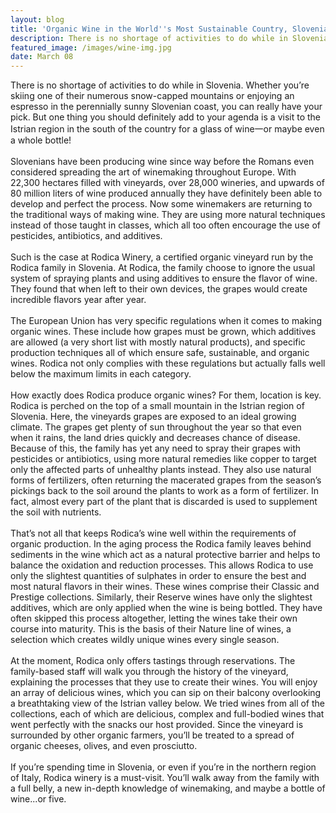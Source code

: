 ```yaml
---
layout: blog
title: 'Organic Wine in the World''s Most Sustainable Country, Slovenia'
description: There is no shortage of activities to do while in Slovenia.But one thing you should definitely add to your agenda is a visit to the Istrian region in the south of the country for a glass of wine一or maybe even a whole bottle!
featured_image: /images/wine-img.jpg
date: March 08
---
```


There is no shortage of activities to do while in Slovenia. Whether you’re skiing one of their numerous snow-capped mountains or enjoying an espresso in the perennially sunny Slovenian coast, you can really have your pick. But one thing you should definitely add to your agenda is a visit to the Istrian region in the south of the country for a glass of wine一or maybe even a whole bottle\!<br><br>Slovenians have been producing wine since way before the Romans even considered spreading the art of winemaking throughout Europe. With 22,300 hectares filled with vineyards, over 28,000 wineries, and upwards of 80 million liters of wine produced annually they have definitely been able to develop and perfect the process. Now some winemakers are returning to the traditional ways of making wine. They are using more natural techniques instead of those taught in classes, which all too often encourage the use of pesticides, antibiotics, and additives.<br><br>Such is the case at Rodica Winery, a certified organic vineyard run by the Rodica family in Slovenia. At Rodica, the family choose to ignore the usual system of spraying plants and using additives to ensure the flavor of wine. They found that when left to their own devices, the grapes would create incredible flavors year after year.<br><br>The European Union has very specific regulations when it comes to making organic wines. These include how grapes must be grown, which additives are allowed (a very short list with mostly natural products), and specific production techniques all of which ensure safe, sustainable, and organic wines. Rodica not only complies with these regulations but actually falls well below the maximum limits in each category.<br><br>How exactly does Rodica produce organic wines? For them, location is key. Rodica is perched on the top of a small mountain in the Istrian region of Slovenia. Here, the vineyards grapes are exposed to an ideal growing climate. The grapes get plenty of sun throughout the year so that even when it rains, the land dries quickly and decreases chance of disease. Because of this, the family has yet any need to spray their grapes with pesticides or antibiotics, using more natural remedies like copper to target only the affected parts of unhealthy plants instead. They also use natural forms of fertilizers, often returning the macerated grapes from the season’s pickings back to the soil around the plants to work as a form of fertilizer. In fact, almost every part of the plant that is discarded is used to supplement the soil with nutrients.<br><br>That’s not all that keeps Rodica’s wine well within the requirements of organic production. In the aging process the Rodica family leaves behind sediments in the wine which act as a natural protective barrier and helps to balance the oxidation and reduction processes. This allows Rodica to use only the slightest quantities of sulphates in order to ensure the best and most natural flavors in their wines. These wines comprise their Classic and Prestige collections. Similarly, their Reserve wines have only the slightest additives, which are only applied when the wine is being bottled. They have often skipped this process altogether, letting the wines take their own course into maturity. This is the basis of their Nature line of wines, a selection which creates wildly unique wines every single season.<br><br>At the moment, Rodica only offers tastings through reservations. The family-based staff will walk you through the history of the vineyard, explaining the processes that they use to create their wines. You will enjoy an array of delicious wines, which you can sip on their balcony overlooking a breathtaking view of the Istrian valley below. We tried wines from all of the collections, each of which are delicious, complex and full-bodied wines that went perfectly with the snacks our host provided. Since the vineyard is surrounded by other organic farmers, you’ll be treated to a spread of organic cheeses, olives, and even prosciutto.<br><br>If you’re spending time in Slovenia, or even if you’re in the northern region of Italy, Rodica winery is a must-visit. You’ll walk away from the family with a full belly, a new in-depth knowledge of winemaking, and maybe a bottle of wine...or five.
